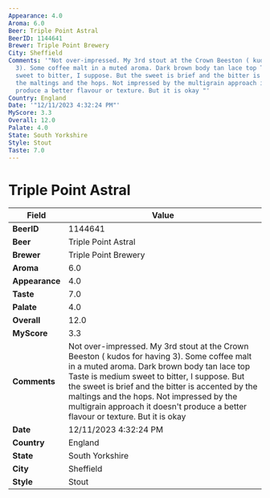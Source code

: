```yaml
---
Appearance: 4.0
Aroma: 6.0
Beer: Triple Point Astral
BeerID: 1144641
Brewer: Triple Point Brewery
City: Sheffield
Comments: '"Not over-impressed. My 3rd stout at the Crown Beeston ( kudos for having
  3). Some coffee malt in a muted aroma. Dark brown body tan lace top Taste is medium
  sweet to bitter, I suppose. But the sweet is brief and the bitter is accented by
  the maltings and the hops. Not impressed by the multigrain approach it doesn''t
  produce a better flavour or texture. But it is okay "'
Country: England
Date: '"12/11/2023 4:32:24 PM"'
MyScore: 3.3
Overall: 12.0
Palate: 4.0
State: South Yorkshire
Style: Stout
Taste: 7.0
---
```


# Triple Point Astral

| Field         | Value |
|---------------|-------|
| **BeerID** | 1144641 |
| **Beer** | Triple Point Astral |
| **Brewer** | Triple Point Brewery |
| **Aroma** | 6.0 |
| **Appearance** | 4.0 |
| **Taste** | 7.0 |
| **Palate** | 4.0 |
| **Overall** | 12.0 |
| **MyScore** | 3.3 |
| **Comments** | Not over-impressed. My 3rd stout at the Crown Beeston ( kudos for having 3). Some coffee malt in a muted aroma. Dark brown body tan lace top Taste is medium sweet to bitter, I suppose. But the sweet is brief and the bitter is accented by the maltings and the hops. Not impressed by the multigrain approach it doesn't produce a better flavour or texture. But it is okay  |
| **Date** | 12/11/2023 4:32:24 PM |
| **Country** | England |
| **State** | South Yorkshire |
| **City** | Sheffield |
| **Style** | Stout |
